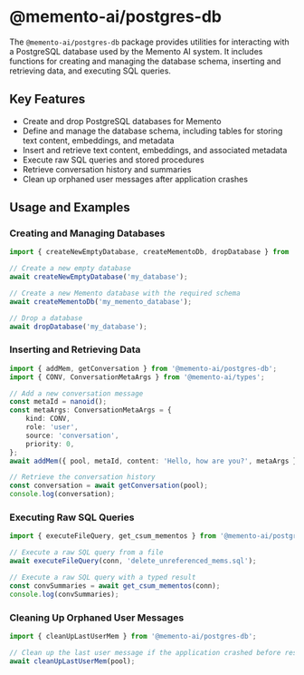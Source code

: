 # @memento-ai/postgres-db

The `@memento-ai/postgres-db` package provides utilities for interacting with a PostgreSQL database used by the Memento AI system. It includes functions for creating and managing the database schema, inserting and retrieving data, and executing SQL queries.

## Key Features

- Create and drop PostgreSQL databases for Memento
- Define and manage the database schema, including tables for storing text content, embeddings, and metadata
- Insert and retrieve text content, embeddings, and associated metadata
- Execute raw SQL queries and stored procedures
- Retrieve conversation history and summaries
- Clean up orphaned user messages after application crashes

## Usage and Examples

### Creating and Managing Databases

```typescript
import { createNewEmptyDatabase, createMementoDb, dropDatabase } from '@memento-ai/postgres-db';

// Create a new empty database
await createNewEmptyDatabase('my_database');

// Create a new Memento database with the required schema
await createMementoDb('my_memento_database');

// Drop a database
await dropDatabase('my_database');
```

### Inserting and Retrieving Data

```typescript
import { addMem, getConversation } from '@memento-ai/postgres-db';
import { CONV, ConversationMetaArgs } from '@memento-ai/types';

// Add a new conversation message
const metaId = nanoid();
const metaArgs: ConversationMetaArgs = {
    kind: CONV,
    role: 'user',
    source: 'conversation',
    priority: 0,
};
await addMem({ pool, metaId, content: 'Hello, how are you?', metaArgs });

// Retrieve the conversation history
const conversation = await getConversation(pool);
console.log(conversation);
```

### Executing Raw SQL Queries

```typescript
import { executeFileQuery, get_csum_mementos } from '@memento-ai/postgres-db';

// Execute a raw SQL query from a file
await executeFileQuery(conn, 'delete_unreferenced_mems.sql');

// Execute a raw SQL query with a typed result
const convSummaries = await get_csum_mementos(conn);
console.log(convSummaries);
```

### Cleaning Up Orphaned User Messages

```typescript
import { cleanUpLastUserMem } from '@memento-ai/postgres-db';

// Clean up the last user message if the application crashed before responding
await cleanUpLastUserMem(pool);
```

